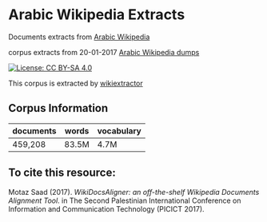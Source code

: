 # Arabic Wikipedia Extracts
Documents extracts from [Arabic Wikipedia](ar.wikipedia.org)

corpus extracts from 20-01-2017 [Arabic Wikipedia dumps](https://dumps.wikimedia.org/arwiki/)

[![License: CC BY-SA 4.0](https://img.shields.io/badge/License-CC%20BY--SA%204.0-lightgrey.svg)](http://creativecommons.org/licenses/by-sa/4.0/)
 
This corpus is extracted by [wikiextractor](https://github.com/attardi/wikiextractor)
  
## Corpus Information

| documents | words | vocabulary |
| --- | --- | --- |
| 459,208 | 83.5M | 4.7M |

## To cite this resource:

Motaz Saad (2017). _WikiDocsAligner: an off-the-shelf Wikipedia Documents Alignment Tool_. in The Second Palestinian International Conference on Information and
Communication Technology (PICICT 2017). 
